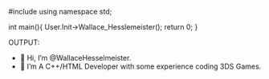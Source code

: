 #include <iostream>
using namespace std;

int main(){
User.Init->Wallace_Hesslemeister();
return 0;
}

OUTPUT:
- 👋 Hi, I’m @WallaceHesselmeister.
- 👀 I’m A C++/HTML Developer with some experience coding 3DS Games.

<!---
WallaceHesselmeister/WallaceHesselmeister is a ✨ special ✨ repository because its `README.md` (this file) appears on your GitHub profile.
You can click the Preview link to take a look at your changes.
--->
